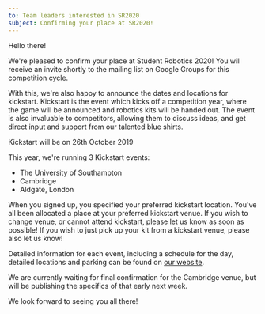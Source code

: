 ```yaml
---
to: Team leaders interested in SR2020
subject: Confirming your place at SR2020!
---
```


Hello there!

We're pleased to confirm your place at Student Robotics 2020! You will receive an invite shortly to the mailing list on Google Groups for this competition cycle.

With this, we're also happy to announce the dates and locations for kickstart. Kickstart is the event which kicks off a competition year, where the game will be announced and robotics kits will be handed out. The event is also invaluable to competitors, allowing them to discuss ideas, and get direct input and support from our talented blue shirts.

Kickstart will be on 26th October 2019

This year, we're running 3 Kickstart events:

- The University of Southampton
- Cambridge
- Aldgate, London

When you signed up, you specified your preferred kickstart location. You've all been allocated a place at your preferred kickstart venue. If you wish to change venue, or cannot attend kickstart, please let us know as soon as possible! If you wish to just pick up your kit from a kickstart venue, please also let us know!

Detailed information for each event, including a schedule for the day, detailed locations and parking can be found on [our website](https://studentrobotics.org/events/).

We are currently waiting for final confirmation for the Cambridge venue, but will be publishing the specifics of that early next week.

We look forward to seeing you all there!
